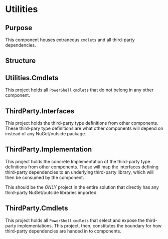 # Utilities

## Purpose
This component houses extraneous `cmdlets` and all
third-party dependencies.

## Structure
## Utilities.Cmdlets
This project holds all `PowerShell` `cmdlets` that do not belong
in any other component.
## ThirdParty.Interfaces
This project holds the third-party type definitions from other components.
These third-pary type definitions are what other components will
depend on instead of any NuGet/outside package.
## ThirdParty.Implementation
This project holds the concrete Implementation of the third-party
type definitions from other components. These will map the interfaces
defining third-party dependencies to an underlying third-party
library, which will then be consumed by the component.

This should be the *ONLY* project in the entire solution that directly
has any third-party NuGet/outside libraries imported.
## ThirdParty.Cmdlets
This project holds all `PowerShell` `cmdlets` that select and expose
the third-party implementations. This project, then, constitutes the
boundary for how third-party dependencies are handed in to components.
